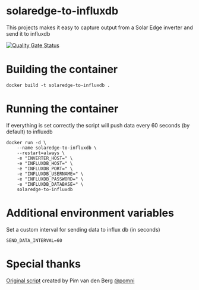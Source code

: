 # solaredge-to-influxdb
This projects makes it easy to capture output from a Solar Edge inverter and send it to influxdb

[![Quality Gate Status](https://sonarcloud.io/api/project_badges/measure?project=maartenvana_solaredge-to-influxdb&metric=alert_status)](https://sonarcloud.io/dashboard?id=maartenvana_solaredge-to-influxdb)

# Building the container
```
docker build -t solaredge-to-influxdb .
```

# Running the container
If everything is set correctly the script will push data every 60 seconds (by default) to influxdb
```
docker run -d \
    --name solaredge-to-influxdb \
    --restart=always \
    -e "INVERTER_HOST=" \
    -e "INFLUXDB_HOST=" \
    -e "INFLUXDB_PORT=" \
    -e "INFLUXDB_USERNAME=" \
    -e "INFLUXDB_PASSWORD=" \
    -e "INFLUXDB_DATABASE=" \
    solaredge-to-influxdb
```

# Additional environment variables
Set a custom interval for sending data to influx db (in seconds)
```
SEND_DATA_INTERVAL=60
```

# Special thanks
[Original script](https://gitlab.com/snippets/1853864#L9) created by Pim van den Berg [@pomni](https://gitlab.com/pommi) 
